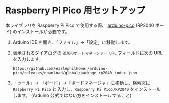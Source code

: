 # Raspberry Pi Pico 用セットアップ

本ライブラリを Raspberry Pi Pico で使用する際、 [arduino-pico](https://github.com/earlephilhower/arduino-pico/) (RP2040 ボード) のインストールが必要です。

1. Arduino IDE を開き、「ファイル」->「設定」に移動します。

2. 表示されるダイアログの `追加のボードマネージャー URL` フィールドに次の URL を入力します。

   ```
   https://github.com/earlephilhower/arduino-pico/releases/download/global/package_rp2040_index.json
   ```

3. 「ツール」-> 「ボード」->「ボードマネージャ」に移動し、検索窓に `Raspberry Pi Pico` と入力し、`Raspberry Pi Pico/RP2040` をインストールします。 (Arduino 公式ではない方をインストールすること)

